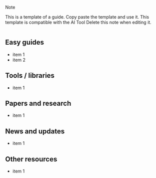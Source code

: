 > [!note]
> This is a template of a guide. Copy paste the template and use it. 
> This template is compatible with the AI Tool 
> Delete this note when editing it. 

```table-of-contents
```
## Easy guides
- item 1
- item 2

## Tools / libraries 
- item 1

## Papers and research
- item 1
## News and updates
- item 1
## Other resources 
- item 1